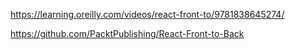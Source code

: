 https://learning.oreilly.com/videos/react-front-to/9781838645274/

https://github.com/PacktPublishing/React-Front-to-Back
